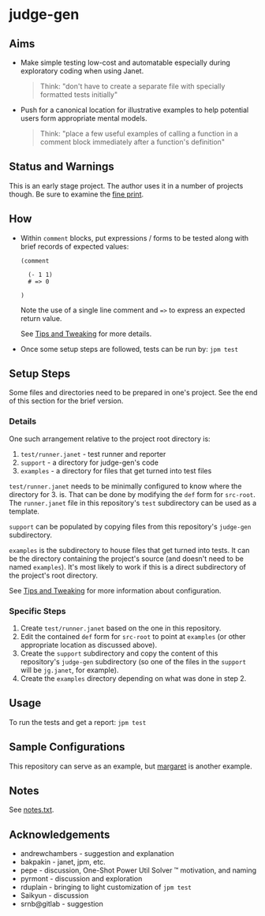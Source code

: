 # judge-gen

## Aims

* Make simple testing low-cost and automatable especially during
  exploratory coding when using Janet.

  > Think: "don't have to create a separate file with specially
  > formatted tests initially"

* Push for a canonical location for illustrative examples to help
  potential users form appropriate mental models.

  > Think: "place a few useful examples of calling a function in a
  > comment block immediately after a function's definition"

## Status and Warnings

This is an early stage project.  The author uses it in a number of
projects though.  Be sure to examine the [fine print](doc/warning.md).

## How

* Within `comment` blocks, put expressions / forms to be tested along
  with brief records of expected values:

  ```
  (comment

    (- 1 1)
    # => 0

  )
  ```

  Note the use of a single line comment and `=>` to express an
  expected return value.

  See [Tips and Tweaking](doc/tips-and-tweaking.md) for more details.

* Once some setup steps are followed, tests can be run by: `jpm test`

## Setup Steps

Some files and directories need to be prepared in one's project.  See
the end of this section for the brief version.

### Details

One such arrangement relative to the project root directory is:

1. `test/runner.janet` - test runner and reporter
2. `support` - a directory for judge-gen's code
3. `examples` - a directory for files that get turned into test files

`test/runner.janet` needs to be minimally configured to know where the
directory for 3. is.  That can be done by modifying the `def` form for
`src-root`.  The `runner.janet` file in this repository's `test`
subdirectory can be used as a template.

`support` can be populated by copying files from this repository's
`judge-gen` subdirectory.

`examples` is the subdirectory to house files that get turned into
tests.  It can be the directory containing the project's source (and
doesn't need to be named `examples`).  It's most likely to work if
this is a direct subdirectory of the project's root directory.

See [Tips and Tweaking](doc/tips-and-tweaking.md) for more information
about configuration.

### Specific Steps

1. Create `test/runner.janet` based on the one in this repository.
2. Edit the contained `def` form for `src-root` to point at `examples`
   (or other appropriate location as discussed above).
3. Create the `support` subdirectory and copy the content of this
   repository's `judge-gen` subdirectory (so one of the files in
   the `support` will be `jg.janet`, for example).
4. Create the `examples` directory depending on what was done in step 2.

## Usage

To run the tests and get a report: `jpm test`

## Sample Configurations

This repository can serve as an example, but
[margaret](https://gitlab.com/sogaiu/margaret) is another example.

## Notes

See [notes.txt](notes.txt).

## Acknowledgements

* andrewchambers - suggestion and explanation
* bakpakin - janet, jpm, etc.
* pepe - discussion, One-Shot Power Util Solver ™ motivation, and naming
* pyrmont - discussion and exploration
* rduplain - bringing to light customization of `jpm test`
* Saikyun - discussion
* srnb@gitlab - suggestion
